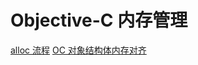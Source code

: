# Objective-C 内存管理

[alloc 流程](https://blog.zhchpassion.xyz/001/001/alloc_under_hood.html)
[OC 对象结构体内存对齐](https://blog.zhchpassion.xyz/001/002/struct_mem_alignment.md)
